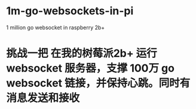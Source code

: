 # 1m-go-websockets-in-pi
1 million go websocket in raspberry 2b+

# 挑战一把 在我的树莓派2b+ 运行websocket 服务器，支撑 100万 go websocket 链接，并保持心跳。同时有 消息发送和接收
